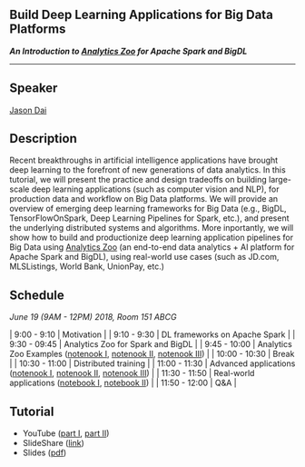 ## Build Deep Learning Applications for Big Data Platforms 
**_An Introduction to [Analytics Zoo](https://github.com/intel-analytics/analytics-zoo) for Apache Spark and BigDL_**

___

## Speaker
[Jason Dai](https://www.linkedin.com/in/jasondai/)

## Description
Recent breakthroughs in artificial intelligence applications have brought deep learning to the forefront of new generations of data analytics. In this tutorial, we will present the practice and design tradeoffs on building large-scale deep learning applications (such as computer vision and NLP), for production data and workflow on Big Data platforms. We will provide an overview of emerging deep learning frameworks for Big Data (e.g., BigDL, TensorFlowOnSpark, Deep Learning Pipelines for Spark, etc.), and present the underlying distributed systems and algorithms. More inportantly, we will show how to build and productionize deep learning application pipelines for Big Data using [Analytics Zoo](https://github.com/intel-analytics/analytics-zoo) (an end-to-end data analytics + AI platform for Apache Spark and BigDL), using real-world use cases (such as JD.com, MLSListings, World Bank, UnionPay, etc.) 

## Schedule
_June 19 (9AM - 12PM) 2018, Room 151 ABCG_

| 9:00 - 9:10   | Motivation |
| 9:10 - 9:30   | DL frameworks on Apache Spark |
| 9:30 - 09:45  | Analytics Zoo for Spark and BigDL |
| 9:45 - 10:00  | Analytics Zoo Examples ([notenook I](https://github.com/intel-analytics/analytics-zoo/blob/master/apps/dogs-vs-cats/transfer-learning.ipynb), [notenook II](https://github.com/intel-analytics/analytics-zoo/blob/master/apps/object-detection/object-detection.ipynb), [notenook III](https://github.com/intel-analytics/analytics-zoo/blob/master/apps/tfnet/image_classification_inference.ipynb)) |
| 10:00 - 10:30 | Break |
| 10:30 - 11:00 | Distributed training |
| 11:00 - 11:30 | Advanced applications ([notenook I](https://github.com/intel-analytics/analytics-zoo/blob/master/apps/variational-autoencoder/using_variational_autoencoder_to_generate_digital_numbers.ipynb), [notenook II](https://github.com/intel-analytics/analytics-zoo/blob/master/apps/variational-autoencoder/using_variational_autoencoder_to_generate_faces.ipynb), [notenook III](https://github.com/intel-analytics/analytics-zoo/blob/master/apps/recommendation/ncf-explicit-feedback.ipynb)) |
| 11:30 - 11:50 | Real-world applications ([notebook I](https://github.com/intel-analytics/analytics-zoo/blob/master/apps/image-similarity/Image%20similarity.ipynb), [notebook II](https://github.com/intel-analytics/analytics-zoo/blob/master/apps/fraud-detection/fraud-detection.ipynb)) |
| 11:50 - 12:00 | Q&A |

## Tutorial
* YouTube ([part I](https://www.youtube.com/watch?v=qrNMqsDPVkE), [part II](https://www.youtube.com/watch?v=zkP2ETLH_kg))
* SlideShare ([link](https://www.slideshare.net/jason-dai/build-deep-learning-applications-for-big-data-platforms-104887328))
* Slides ([pdf](slides/BigData_DL_Jason-CVPR.pdf))

